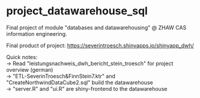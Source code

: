 # project_datawarehouse_sql
Final project of module "databases and datawarehousing" @ ZHAW CAS information engineering.  
  
Final product of project: https://severintroesch.shinyapps.io/shinyapp_dwh/  
  
Quick notes:  
-> Read "leistungsnachweis_dwh_bericht_stein_troesch" for project overview (german)  
-> "ETL-SeverinTroesch&FinnStein7.ktr" and "CreateNorthwindDataCube2.sql" build the datawarehouse  
-> "server.R" and "ui.R" are shiny-frontend to the datawarehouse  

